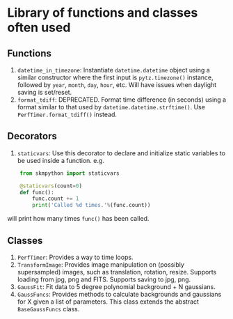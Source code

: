 # Library of functions and classes often used
## Functions
1. `datetime_in_timezone`: Instantiate `datetime.datetime` object using a similar constructor where the first input is `pytz.timezone()` instance, followed by `year`, `month`, `day`, `hour`, etc. Will have issues when daylight saving is set/reset.
1. `format_tdiff`: DEPRECATED. Format time difference (in seconds) using a format similar to that used by `datetime.datetime.strftime()`. Use `PerfTimer.format_tdiff()` instead.

## Decorators
1. `staticvars`: Use this decorator to declare and initialize static variables to be used
inside a function. e.g.
```py
    from skmpython import staticvars

    @staticvars(count=0)
    def func():
        func.count += 1
        print('Called %d times.'%(func.count))
```
will print how many times `func()` has been called.

## Classes
1. `PerfTimer`: Provides a way to time loops.
1. `TransformImage`: Provides image manipulation on (possibly supersampled) images, such as translation, rotation, resize. Supports loading from jpg, png and FITS. Supports saving to jpg, png.
1. `GaussFit`: Fit data to 5 degree polynomial background + N gaussians.
1. `GaussFuncs`: Provides methods to calculate backgrounds and gaussians for X given a list of parameters. This class extends the abstract `BaseGaussFuncs` class.